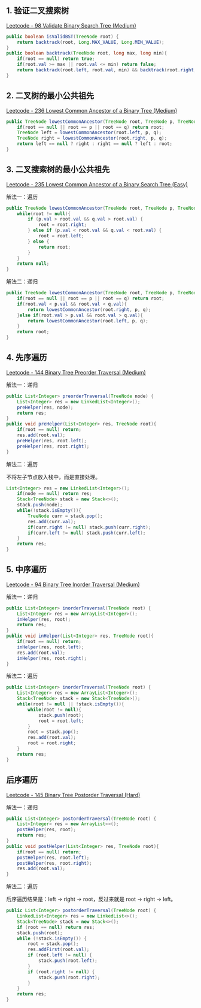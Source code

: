 ## 1. 验证二叉搜索树

[Leetcode - 98 Validate Binary Search Tree (Medium)](https://leetcode.com/problems/validate-binary-search-tree/)

```java
public boolean isValidBST(TreeNode root) {
    return backtrack(root, Long.MAX_VALUE, Long.MIN_VALUE);
}
public boolean backtrack(TreeNode root, long max, long min){
    if(root == null) return true;
    if(root.val >= max || root.val <= min) return false;
    return backtrack(root.left, root.val, min) && backtrack(root.right, max, root.val); 
}
```

## 2. 二叉树的最小公共祖先

[Leetcode - 236 Lowest Common Ancestor of a Binary Tree (Medium)](https://leetcode.com/problems/lowest-common-ancestor-of-a-binary-tree/)

```java
public TreeNode lowestCommonAncestor(TreeNode root, TreeNode p, TreeNode q) {
    if(root == null || root == p || root == q) return root;
    TreeNode left = lowestCommonAncestor(root.left, p, q);
    TreeNode right = lowestCommonAncestor(root.right, p, q);
    return left == null ? right : right == null ? left : root;
}
```

## 3. 二叉搜索树的最小公共祖先

[Leetcode - 235 Lowest Common Ancestor of a Binary Search Tree (Easy)](https://leetcode.com/problems/lowest-common-ancestor-of-a-binary-search-tree/)

解法一：遍历

```java
public TreeNode lowestCommonAncestor(TreeNode root, TreeNode p, TreeNode q) {
    while(root != null){
        if (p.val > root.val && q.val > root.val) {
            root = root.right;
        } else if (p.val < root.val && q.val < root.val) {
            root = root.left;
        } else {
            return root;
        }
    }
    return null;
}
```

解法二：递归

```java
public TreeNode lowestCommonAncestor(TreeNode root, TreeNode p, TreeNode q) {
    if(root == null || root == p || root == q) return root;
    if(root.val < p.val && root.val < q.val){
        return lowestCommonAncestor(root.right, p, q);
    }else if(root.val > p.val && root.val > q.val){
        return lowestCommonAncestor(root.left, p, q);
    }
    return root;
}
```

## 4. 先序遍历

[Leetcode - 144 Binary Tree Preorder Traversal (Medium)](https://leetcode.com/problems/binary-tree-preorder-traversal/)

解法一：递归

```java
public List<Integer> preorderTraversal(TreeNode node) {
    List<Integer> res = new LinkedList<Integer>();
    preHelper(res, node);
    return res;
}
public void preHelper(List<Integer> res, TreeNode root){
    if(root == null) return;
    res.add(root.val);
    preHelper(res, root.left);
    preHelper(res, root.right);
}
```

解法二：遍历

不将左子节点放入栈中，而是直接处理。

```java
List<Integer> res = new LinkedList<Integer>();
    if(node == null) return res;
    Stack<TreeNode> stack = new Stack<>();
    stack.push(node);
    while(!stack.isEmpty()){
        TreeNode curr = stack.pop();
        res.add(curr.val);
        if(curr.right != null) stack.push(curr.right);
        if(curr.left != null) stack.push(curr.left);
    }
    return res;
}
```

## 5. 中序遍历

[Leetcode - 94 Binary Tree Inorder Traversal (Medium)](https://leetcode.com/problems/binary-tree-inorder-traversal/)

解法一：递归

```java
public List<Integer> inorderTraversal(TreeNode root) {
    List<Integer> res = new ArrayList<Integer>();
    inHelper(res, root);
    return res;
}
public void inHelper(List<Integer> res, TreeNode root){
    if(root == null) return;
    inHelper(res, root.left);
    res.add(root.val);
    inHelper(res, root.right);
}
```

解法二：遍历

```java
public List<Integer> inorderTraversal(TreeNode root) {
    List<Integer> res = new ArrayList<Integer>();
    Stack<TreeNode> stack = new Stack<TreeNode>();
    while(root != null || !stack.isEmpty()){
        while(root != null){
            stack.push(root);
            root = root.left;
        }
        root = stack.pop();
        res.add(root.val);
        root = root.right;
    }
    return res;
}
```

## 后序遍历

[Leetcode - 145 Binary Tree Postorder Traversal (Hard)](https://leetcode.com/problems/binary-tree-postorder-traversal/)

解法一：递归

```java
public List<Integer> postorderTraversal(TreeNode root) {
    List<Integer> res = new ArrayList<>();
    postHelper(res, root);
    return res;
}
public void postHelper(List<Integer> res, TreeNode root){
    if(root == null) return;
    postHelper(res, root.left);
    postHelper(res, root.right);
    res.add(root.val);
}
```

解法二：遍历

后序遍历结果是：left -> right -> root，反过来就是 root -> right -> left。

```java
public List<Integer> postorderTraversal(TreeNode root) {
    LinkedList<Integer> res = new LinkedList<>();
    Stack<TreeNode> stack = new Stack<>();
    if (root == null) return res;
    stack.push(root);
    while (!stack.isEmpty()) {
        root = stack.pop();
        res.addFirst(root.val);
        if (root.left != null) {
            stack.push(root.left);
        }
        if (root.right != null) {
            stack.push(root.right);
        }
    }
    return res;
}
```
